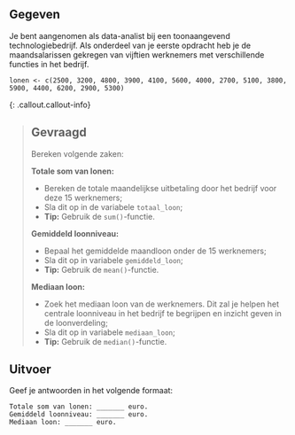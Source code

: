 ## Gegeven

Je bent aangenomen als data-analist bij een toonaangevend technologiebedrijf. Als onderdeel van je eerste opdracht heb je de maandsalarissen gekregen van vijftien werknemers met verschillende functies in het bedrijf.


```
lonen <- c(2500, 3200, 4800, 3900, 4100, 5600, 4000, 2700, 5100, 3800, 5900, 4400, 6200, 2900, 5300)
```

{: .callout.callout-info}
>## Gevraagd
>Bereken volgende zaken: 
>
>**Totale som van lonen:**
>* Bereken de totale maandelijkse uitbetaling door het bedrijf voor deze 15 werknemers;
>* Sla dit op in de variabele `totaal_loon`;
>* **Tip:** Gebruik de `sum()`-functie.
> 
>**Gemiddeld loonniveau:**
>* Bepaal het gemiddelde maandloon onder de 15 werknemers;
>* Sla dit op in variabele `gemiddeld_loon`;
>* **Tip:** Gebruik de `mean()`-functie.
> 
>**Mediaan loon:**
>* Zoek het mediaan loon van de werknemers. Dit zal je helpen het centrale loonniveau in het bedrijf te begrijpen en inzicht geven in de loonverdeling;
>* Sla dit op in variabele `mediaan_loon`;
>* **Tip:** Gebruik de `median()`-functie.

## Uitvoer

Geef je antwoorden in het volgende formaat:
```
Totale som van lonen: _______ euro.
Gemiddeld loonniveau: _______ euro.
Mediaan loon: _______ euro.
```

